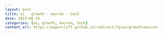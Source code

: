 ```yaml
---
layout: post
title: ai · growth · macron · tech
date: 2023-06-15
categories: [ai, growth, macron, tech]
content_url: https://papercliff.github.io/redirect/?q=ai+growth+macron+tech&tbs=cdr:1,cd_min:6/14/2023,cd_max:6/16/2023
---
```

